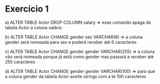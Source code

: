 # Exercício 1

a) ALTER TABLE Actor DROP COLUMN salary => esse comando apaga da tabela Actor a coluna salário 

b) ALTER TABLE Actor CHANGE gender sex VARCHAR(6) => a coluna gender será nomeada para sex e poderá receber até 6 caracteres

c) ALTER TABLE Actor CHANGE gender gender VARCHAR(255) => a coluna não será nomeada porque já está como gender mas passará a receber até 255 caracteres

d) ALTER TABLE Actor CHANGE gender gender VARCHAR(100) => para que a coluna gender da tabela Actor aceite strings com a té 100 caracteres